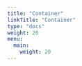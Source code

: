 ```yaml
---
title: "Container"
linkTitle: "Container"
type: "docs"
weight: 20
menu:
  main:
    weight: 20
---
```

